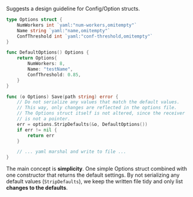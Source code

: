Suggests a design guideline for Config/Option structs.

```go
type Options struct {
    NumWorkers int `yaml:"num-workers,omitempty"`
    Name string `yaml:"name,omitempty"`
    ConfThreshold int `yaml:"conf-threshold,omitempty"`
}

func DefaultOptions() Options {
    return Options{
        NumWorkers: 8,
        Name: "testName",
        ConfThreshold: 0.85,
    }
}

func (o Options) Save(path string) error {
    // Do not serialize any values that match the default values.
    // This way, only changes are reflected in the options file.
    // The Options struct itself is not altered, since the receiver
    // is not a pointer.
    err = options.StripDefaults(&o, DefaultOptions())
    if err != nil {
        return err
    }

    // ... yaml marshal and write to file ...
}
```

The main concept is **simplicity**. One simple Options struct combined with one constructor that returns the default settings.
By not serializing any default values (`StripDefaults`), we keep the written file tidy and only list **changes to the defaults**.
